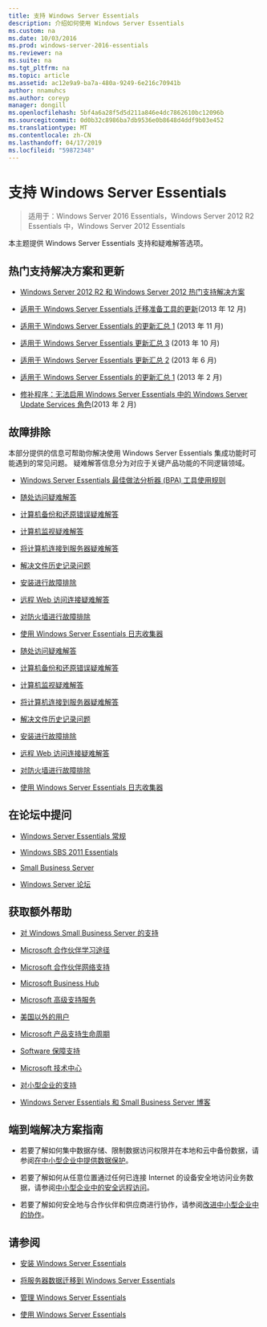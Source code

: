 ```yaml
---
title: 支持 Windows Server Essentials
description: 介绍如何使用 Windows Server Essentials
ms.custom: na
ms.date: 10/03/2016
ms.prod: windows-server-2016-essentials
ms.reviewer: na
ms.suite: na
ms.tgt_pltfrm: na
ms.topic: article
ms.assetid: ac12e9a9-ba7a-480a-9249-6e216c70941b
author: nnamuhcs
ms.author: coreyp
manager: dongill
ms.openlocfilehash: 5bf4a6a28f5d5d211a846e4dc7862610bc12096b
ms.sourcegitcommit: 0d0b32c8986ba7db9536e0b8648d4ddf9b03e452
ms.translationtype: MT
ms.contentlocale: zh-CN
ms.lasthandoff: 04/17/2019
ms.locfileid: "59872348"
---
```

# <a name="support-windows-server-essentials"></a>支持 Windows Server Essentials

>适用于：Windows Server 2016 Essentials，Windows Server 2012 R2 Essentials 中，Windows Server 2012 Essentials

本主题提供 Windows Server Essentials 支持和疑难解答选项。  
  
##  <a name="BKMK_Top"></a> 热门支持解决方案和更新  
  
-   [Windows Server 2012 R2 和 Windows Server 2012 热门支持解决方案](http://blogs.technet.com/b/topsupportsolutions/archive/2014/02/04/top-support-solutions-for-microsoft-windows-server-2012.aspx)  
  
-   [适用于 Windows Server Essentials 迁移准备工具的更新](https://support.microsoft.com/kb/2908176)(2013 年 12 月)  
  
-   [适用于 Windows Server Essentials 的更新汇总 1](https://support.microsoft.com/kb/2887595) (2013 年 11 月)  
  
-   [适用于 Windows Server Essentials 更新汇总 3](https://support.microsoft.com/kb/2862551) (2013 年 10 月)  
  
-   [适用于 Windows Server Essentials 更新汇总 2](https://support.microsoft.com/kb/2824160) (2013 年 6 月)  
  
-   [适用于 Windows Server Essentials 的更新汇总 1](https://support.microsoft.com/kb/2781267) (2013 年 2 月)  
  
-   [修补程序：无法启用 Windows Server Essentials 中的 Windows Server Update Services 角色](https://support.microsoft.com/kb/2762663)(2013 年 2 月)  
  
## <a name="troubleshoot"></a>故障排除  
 本部分提供的信息可帮助你解决使用 Windows Server Essentials 集成功能时可能遇到的常见问题。 疑难解答信息分为对应于关键产品功能的不同逻辑领域。  
  
-   [Windows Server Essentials 最佳做法分析器 (BPA) 工具使用规则](../migrate/Rules-used-by-the-Windows-Server-Essentials-Best-Practices-Analyzer--BPA--Tool.md)  
  

-   [随处访问疑难解答](Troubleshoot-Anywhere-Access-in-Windows-Server-Essentials.md)  
  
-   [计算机备份和还原错误疑难解答](Troubleshoot-computer-backup-and-restore-errors-in-Windows-Server-Essentials.md)  
  
-   [计算机监视疑难解答](Troubleshoot-computer-monitoring-in-Windows-Server-Essentials.md)  
  
-   [将计算机连接到服务器疑难解答](Troubleshoot-connecting-computers-to-the-server-in-Windows-Server-Essentials.md)  
  
-   [解决文件历史记录问题](Troubleshoot-File-History-in-Windows-Server-Essentials.md)  
  
-   [安装进行故障排除](Troubleshoot-Windows-Server-Essentials-installation.md)  
  
-   [远程 Web 访问连接疑难解答](Troubleshoot-Remote-Web-Access-connectivity-in-Windows-Server-Essentials.md)  
  
-   [对防火墙进行故障排除](Troubleshoot-your-firewall-in-Windows-Server-Essentials.md)  
  
-   [使用 Windows Server Essentials 日志收集器](Use-the-Windows-Server-Essentials-Log-Collector.md)  

-   [随处访问疑难解答](../support/Troubleshoot-Anywhere-Access-in-Windows-Server-Essentials.md)  
  
-   [计算机备份和还原错误疑难解答](../support/Troubleshoot-computer-backup-and-restore-errors-in-Windows-Server-Essentials.md)  
  
-   [计算机监视疑难解答](../support/Troubleshoot-computer-monitoring-in-Windows-Server-Essentials.md)  
  
-   [将计算机连接到服务器疑难解答](../support/Troubleshoot-connecting-computers-to-the-server-in-Windows-Server-Essentials.md)  
  
-   [解决文件历史记录问题](../support/Troubleshoot-File-History-in-Windows-Server-Essentials.md)  
  
-   [安装进行故障排除](../support/Troubleshoot-Windows-Server-Essentials-installation.md)  
  
-   [远程 Web 访问连接疑难解答](../support/Troubleshoot-Remote-Web-Access-connectivity-in-Windows-Server-Essentials.md)  
  
-   [对防火墙进行故障排除](../support/Troubleshoot-your-firewall-in-Windows-Server-Essentials.md)  
  
-   [使用 Windows Server Essentials 日志收集器](../support/Use-the-Windows-Server-Essentials-Log-Collector.md)  

  
## <a name="ask-a-question-in-the-forums"></a>在论坛中提问  
  
-   [Windows Server Essentials 常规](https://social.technet.microsoft.com/Forums/windowsserver/home?forum=winserveressentials)  
  
-   [Windows SBS 2011 Essentials](https://social.technet.microsoft.com/Forums/home?forum=smallbusinessserver2011essentials)  
  
-   [Small Business Server](https://social.technet.microsoft.com/Forums/home?forum=smallbusinessserver)  
  
-   [Windows Server 论坛](https://social.technet.microsoft.com/Forums/windowsserver/home?category=windowsserver)  
  
## <a name="get-additional-help"></a>获取额外帮助  
  
-   [对 Windows Small Business Server 的支持](https://support.microsoft.com/oas/default.aspx?gprid=1167&st=1&wfxredirect=1&sd=gn)  
  
-   [Microsoft 合作伙伴学习途径](https://mspartnerlp.mspartner.microsoft.com/LearningPath/LearningPath/DLPaths?trackId=559&rowId=1078&trackPathId=6605)  
  
-   [Microsoft 合作伙伴网络支持](https://mspartner.microsoft.com/en/us/Pages/Support/get-support.aspx)  
  
-   [Microsoft Business Hub](http://www.microsoftbusinesshub.com/Gigya/Insider)  
  
-   [Microsoft 高级支持服务](https://www.microsoft.com/microsoftservices/support.aspx)  
  
-   [美国以外的用户](https://support.microsoft.com/common/international.aspx?&sd=tech)  
  
-   [Microsoft 产品支持生命周期](https://support.microsoft.com/lifecycle/)  
  
-   [Software 保障支持](https://support.microsoft.com/default.aspx?scid=fh;%5Bln%5D;SoftAssurance)  
  
-   [Microsoft 技术中心](https://www.microsoft.com/mtc/default.aspx)  
  
-   [对小型企业的支持](https://smallbusiness.support.microsoft.com/contact)  
  
-   [Windows Server Essentials 和 Small Business Server 博客](http://blogs.technet.com/b/sbs/)  
  
## <a name="end-to-end-solution-guides"></a>端到端解决方案指南  
  
-    若要了解如何集中数据存储、限制数据访问权限并在本地和云中备份数据，请参阅[在中小型企业中提供数据保护](https://technet.microsoft.com/library/dn582043.aspx)。  
  
-    若要了解如何从任意位置通过任何已连接 Internet 的设备安全地访问业务数据，请参阅[中小型企业中的安全远程访问](https://technet.microsoft.com/library/dn629457.aspx)。  
  
-    若要了解如何安全地与合作伙伴和供应商进行协作，请参阅[改进中小型企业中的协作](https://technet.microsoft.com/library/dn747893.aspx)。  
  
## <a name="see-also"></a>请参阅  
  
-   [安装 Windows Server Essentials](../install/Install-Windows-Server-Essentials.md)  
  
-   [将服务器数据迁移到 Windows Server Essentials](../migrate/Migrate-Server-Data-to-Windows-Server-Essentials.md)  
  
-   [管理 Windows Server Essentials](../manage/Manage-Windows-Server-Essentials.md)  
  
-   [使用 Windows Server Essentials](../use/Use-Windows-Server-Essentials.md)
